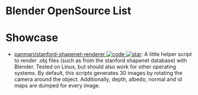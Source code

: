 # Blender OpenSource List

# Showcase

- [panmari/stanford-shapenet-renderer ![code](https://ng-tech.icu/assets/code.svg) ![star](https://img.shields.io/github/stars/panmari/stanford-shapenet-renderer)](https://github.com/panmari/stanford-shapenet-renderer): A little helper script to render .obj files (such as from the stanford shapenet database) with Blender. Tested on Linux, but should also work for other operating systems. By default, this scripts generates 30 images by rotating the camera around the object. Additionally, depth, albedo, normal and id maps are dumped for every image.
